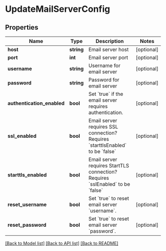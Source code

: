 # UpdateMailServerConfig

## Properties
Name | Type | Description | Notes
------------ | ------------- | ------------- | -------------
**host** | **string** | Email server host | [optional] 
**port** | **int** | Email server port | [optional] 
**username** | **string** | Username for email server | [optional] 
**password** | **string** | Password for email server | [optional] 
**authentication_enabled** | **bool** | Set &#x60;true&#x60; if the email server requires authentication. | [optional] 
**ssl_enabled** | **bool** | Email server requires SSL connection? Requires &#x60;starttlsEnabled&#x60; to be &#x60;false&#x60; | [optional] 
**starttls_enabled** | **bool** | Email server requires StartTLS connection? Requires &#x60;sslEnabled&#x60; to be &#x60;false&#x60; | [optional] 
**reset_username** | **bool** | Set &#x60;true&#x60; to reset email server &#x60;username&#x60;. | [optional] 
**reset_password** | **bool** | Set &#x60;true&#x60; to reset email server &#x60;password&#x60;. | [optional] 

[[Back to Model list]](../README.md#documentation-for-models) [[Back to API list]](../README.md#documentation-for-api-endpoints) [[Back to README]](../README.md)



